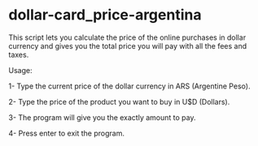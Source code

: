 # dollar-card_price-argentina
This script lets you calculate the price of the online purchases in dollar currency and gives you the total price you will pay with all the fees and taxes.


Usage: 

1- Type the current price of the dollar currency in ARS (Argentine Peso).

2- Type the price of the product you want to buy in U$D (Dollars).

3- The program will give you the exactly amount to pay.

4- Press enter to exit the program.

